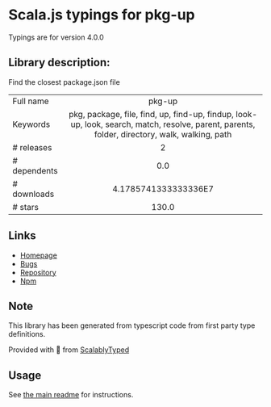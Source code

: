 
# Scala.js typings for pkg-up

Typings are for version 4.0.0

## Library description:
Find the closest package.json file

|                    |                 |
| ------------------ | :-------------: |
| Full name          | pkg-up |
| Keywords           | pkg, package, file, find, up, find-up, findup, look-up, look, search, match, resolve, parent, parents, folder, directory, walk, walking, path |
| # releases         | 2 |
| # dependents       | 0.0 |
| # downloads        | 4.1785741333333336E7 |
| # stars            | 130.0 |

## Links
- [Homepage](https://github.com/sindresorhus/pkg-up#readme)
- [Bugs](https://github.com/sindresorhus/pkg-up/issues)
- [Repository](https://github.com/sindresorhus/pkg-up)
- [Npm](https://www.npmjs.com/package/pkg-up)
    


## Note
This library has been generated from typescript code from first party type definitions.

Provided with :purple_heart: from [ScalablyTyped](https://github.com/oyvindberg/ScalablyTyped)

## Usage
See [the main readme](../../readme.md) for instructions.


